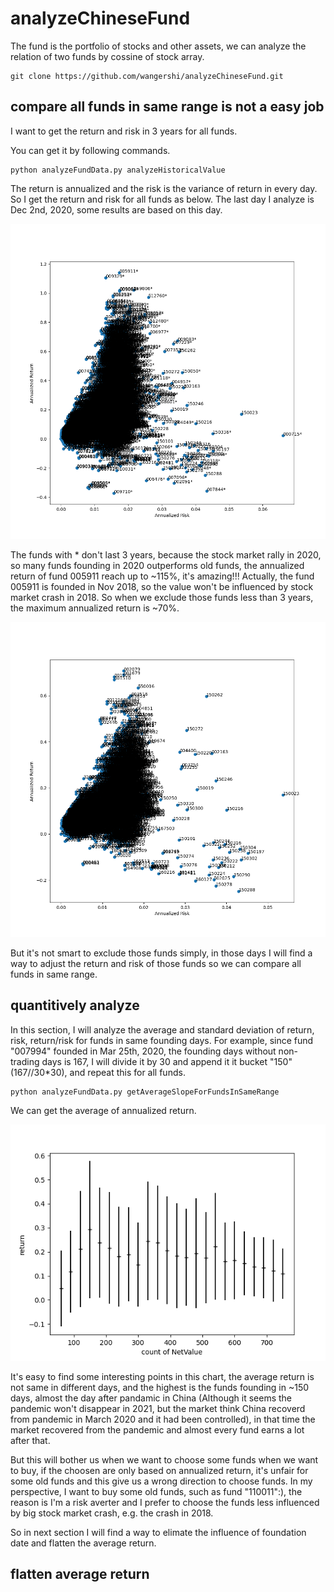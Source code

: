 # analyzeChineseFund
The fund is the portfolio of stocks and other assets, we can analyze the relation of two funds by cossine of stock array.

```
git clone https://github.com/wangershi/analyzeChineseFund.git
```

## compare all funds in same range is not a easy job
I want to get the return and risk in 3 years for all funds.

You can get it by following commands.
```
python analyzeFundData.py analyzeHistoricalValue
```

The return is annualized and the risk is the variance of return in every day.
So I get the return and risk for all funds as below.
The last day I analyze is Dec 2nd, 2020, some results are based on this day.

![risk_return_noWatchlist_addAdjustedFund](image/risk_return_noWatchlist_addAdjustedFund.png)

The funds with * don't last 3 years, because the stock market rally in 2020, so many funds founding in 2020 outperforms old funds, the annualized return of fund 005911 reach up to ~115%, it's amazing!!!
Actually, the fund 005911 is founded in Nov 2018, so the value won't be influenced by stock market crash in 2018.
So when we exclude those funds less than 3 years, the maximum annualized return is ~70%.

![risk_return_noWatchlist_notAddAdjustedFund](image/risk_return_noWatchlist_notAddAdjustedFund.png)

But it's not smart to exclude those funds simply, in those days I will find a way to adjust the return and risk of those funds so we can compare all funds in same range.

## quantitively analyze
In this section, I will analyze the average and standard deviation of return, risk, return/risk for funds in same founding days.
For example, since fund "007994" founded in Mar 25th, 2020, the founding days without non-trading days is 167, I will divide it by 30 and append it it bucket "150" (167//30\*30), and repeat this for all funds.
```
python analyzeFundData.py getAverageSlopeForFundsInSameRange
```
We can get the average of annualized return.

![average return](image/averageReturn_30.png)

It's easy to find some interesting points in this chart, the average return is not same in different days, and the highest is the funds founding in ~150 days, almost the day after pandamic in China (Although it seems the pandemic won't disappear in 2021, but the market think China recoverd from pandemic in March 2020 and it had been controlled), in that time the market recovered from the pandemic and almost every fund earns a lot after that.

But this will bother us when we want to choose some funds when we want to buy, if the choosen are only based on annualized return, it's unfair for some old funds and this give us a wrong direction to choose funds. In my perspective, I want to buy some old funds, such as fund "110011":), the reason is I'm a risk averter and I prefer to choose the funds less influenced by big stock market crash, e.g. the crash in 2018.

So in next section I will find a way to elimate the influence of foundation date and flatten the average return.

## flatten average return



